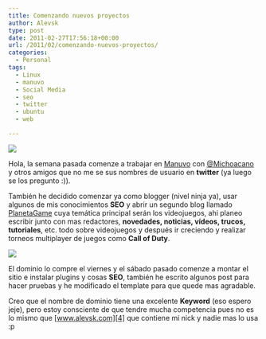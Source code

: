 ```yaml
---
title: Comenzando nuevos proyectos
author: Alevsk
type: post
date: 2011-02-27T17:56:18+00:00
url: /2011/02/comenzando-nuevos-proyectos/
categories:
  - Personal
tags:
  - Linux
  - manuvo
  - Social Media
  - seo
  - twitter
  - ubuntu
  - web

---
```

[![](/images/intro_planetagame.jpg)](http://www.alevsk.com/2011/02/comenzando-nuevos-proyectos/intro_planetagame/)

Hola, la semana pasada comenze a trabajar en [Manuvo][1] con [@Michoacano][2] y otros amigos que no me se sus nombres de usuario en **twitter** (ya luego se los pregunto :)).

También he decidido comenzar ya como blogger (nivel ninja ya), usar algunos de mis conocimientos **SEO** y abrir un segundo blog llamado [PlanetaGame][3] cuya temática principal serán los videojuegos, ahi planeo escribir junto con mas redactores, **novedades, noticias, vídeos, trucos, tutoriales**, etc. todo sobre videojuegos y después ir creciendo y realizar torneos multiplayer de juegos como **Call of Duty**.

![](http://planetagame.com/wp-content/themes/warpack//images/logoGame1.png) 

El dominio lo compre el viernes y el sábado pasado comenze a montar el sitio e instalar plugins y cosas **SEO**, también he escrito algunos post para hacer pruebas y he modificado el template para que quede mas agradable.

Creo que el nombre de dominio tiene una excelente **Keyword** (eso espero jeje), pero estoy consciente de que tendre mucha competencia pues no es lo mismo que [www.alevsk.com][4] que contiene mi nick y nadie mas lo usa :p

 [1]: http://manuvoapps.com
 [2]: http://twitter.com/michoacano
 [3]: http://planetagame.com
 [4]: http://www.alevsk.com